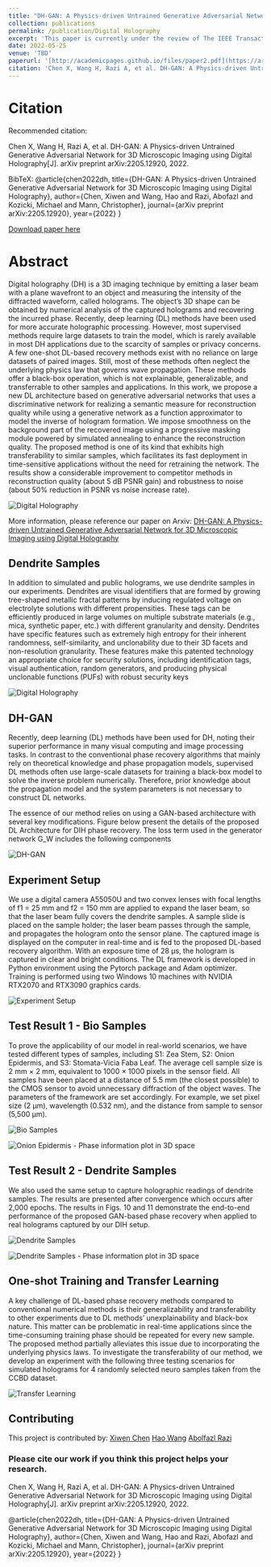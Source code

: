 ```yaml
---
title: "DH-GAN: A Physics-driven Untrained Generative Adversarial Network for 3D Microscopic Imaging using Digital Holography"
collection: publications
permalink: /publication/Digital Holography
excerpt: 'This paper is currently under the review of The IEEE Transactions.'
date: 2022-05-25
venue: 'TBD'
paperurl: '[http://academicpages.github.io/files/paper2.pdf](https://arxiv.org/abs/2205.12920)'
citation: 'Chen X, Wang H, Razi A, et al. DH-GAN: A Physics-driven Untrained Generative Adversarial Network for 3D Microscopic Imaging using Digital Holography[J]. arXiv preprint arXiv:2205.12920, 2022.'
---
```

# Citation

Recommended citation: 

Chen X, Wang H, Razi A, et al. DH-GAN: A Physics-driven Untrained Generative Adversarial Network for 3D Microscopic Imaging using Digital Holography[J]. arXiv preprint arXiv:2205.12920, 2022.


BibTeX:
@article{chen2022dh,
  title={DH-GAN: A Physics-driven Untrained Generative Adversarial Network for 3D Microscopic Imaging using Digital Holography},
  author={Chen, Xiwen and Wang, Hao and Razi, Abofazl and Kozicki, Michael and Mann, Christopher},
  journal={arXiv preprint arXiv:2205.12920},
  year={2022}
}

[Download paper here](https://arxiv.org/pdf/2205.12920.pdf)


# Abstract
Digital holography (DH) is a 3D imaging technique by emitting a laser beam with a plane wavefront to an object and measuring the intensity of the diffracted waveform, called holograms. The object’s 3D shape can be obtained by numerical analysis of the captured holograms and recovering the incurred phase. 
Recently, deep learning (DL) methods have been used for more accurate holographic processing. However, most supervised methods require large datasets to train the model, which is rarely available in most DH applications due to the scarcity of samples or privacy concerns. 
A few one-shot DL-based recovery methods exist with no reliance on large datasets of paired images. Still, most of these methods often neglect the underlying physics law that governs wave propagation. These methods offer a black-box operation, which is not explainable, generalizable, and transferrable to other samples and applications.
In this work, we propose a new DL architecture based on generative adversarial networks that uses a discriminative network for realizing a semantic measure for reconstruction quality while using a generative network as a function approximator to model the inverse of hologram formation. We impose smoothness on the background part of the recovered image using a progressive masking module powered by simulated annealing to enhance the reconstruction quality. The proposed method is one of its kind that exhibits high transferability to similar samples, which facilitates its fast deployment in time-sensitive applications without the need for retraining the network. The results show a considerable improvement to competitor methods in reconstruction quality (about 5 dB PSNR gain) and robustness to noise (about 50% reduction in PSNR vs noise increase rate).

![Digital Holography](../images/DH/DH_system.jpg)

More information, please reference our paper on Arxiv:
<a href="https://arxiv.org/abs/2205.12920">DH-GAN: A Physics-driven Untrained Generative Adversarial Network for 3D Microscopic Imaging using Digital Holography</a>


## Dendrite Samples
In addition to simulated and public holograms, we use dendrite samples in our experiments. Dendrites are visual identifiers that are formed by growing tree-shaped metallic fractal patterns by inducing regulated voltage on electrolyte solutions with different propensities. These tags can be efficiently produced in large volumes on multiple substrate materials (e.g., mica, synthetic paper, etc.) with different granularity and density. 
Dendrites have specific features such as extremely high entropy for their inherent randomness, self-similarity, and unclonability due to their 3D facets and non-resolution granularity.
These features make this patented technology an appropriate choice for security solutions, including identification tags, visual authentication, random generators, and producing physical unclonable functions (PUFs) with robust security keys

![Digital Holography](../images/DH/DH_sample.jpg)




## DH-GAN
Recently, deep learning (DL) methods have been used for DH, noting their superior performance in many visual computing and image processing tasks. In contrast to the conventional phase recovery algorithms that mainly rely on theoretical knowledge and phase propagation models, supervised DL methods often use large-scale datasets for training a black-box model to solve the inverse problem numerically. Therefore, prior knowledge about the propagation model and the system parameters is not necessary to construct DL networks.

The essence of our method relies on using a GAN-based architecture with several key modifications. Figure below present the details of the proposed DL
Architecture for DIH phase recovery. The loss term used in the generator network G_W includes the following components

![DH-GAN](../images/DH/G_SR_arc.png)




## Experiment Setup
We use a digital camera A55050U and two convex lenses with focal lengths of f1 = 25 mm and f2 = 150 mm are applied to expand the laser beam, so that the laser beam fully covers the dendrite samples. A sample slide is placed on the sample holder; the laser beam passes through the sample, and propagates the hologram onto the sensor plane. The captured image is displayed on the computer in real-time and is fed to the proposed DL-based recovery algorithm. With an exposure time of 28 μs, the hologram is captured in clear and bright conditions. The DL framework is developed in Python environment using the Pytorch package and Adam optimizer. Training is performed using two Windows 10 machines with NVIDIA RTX2070 and RTX3090 graphics cards.

![Experiment Setup](../images/DH/DH_lab_1.png)



## Test Result 1 - Bio Samples
To prove the applicability of our model in real-world scenarios, we have tested different types of samples, including S1: Zea Stem, S2: Onion Epidermis, and S3: Stomata-Vicia Faba Leaf. The average cell sample size is 2 mm × 2 mm, equivalent to 1000 × 1000 pixels in the sensor field.
All samples have been placed at a distance of 5.5 mm (the closest possible) to the CMOS sensor to avoid unnecessary diffraction of the object waves. The parameters of the framework are set accordingly. For example, we set pixel size (2 μm), wavelength (0.532 nm), and the distance from sample to sensor (5,500 μm).


![Bio Samples](../images/DH/DH_rec.png)

![Onion Epidermis - Phase information plot in 3D space](../images/DH/phase_to_3D.png)


## Test Result 2 - Dendrite Samples

We also used the same setup to capture holographic readings of dendrite samples. The results are presented after convergence which occurs after 2,000 epochs. The results in Figs. 10 and 11 demonstrate the end-to-end performance of the proposed GAN-based phase recovery when applied to real holograms captured by our DIH setup.

![Dendrite Samples](../images/DH/dendrite_to_3D.png)

![Dendrite Samples - Phase information plot in 3D space](../images/DH/holo_3D_2.png)


## One-shot Training and Transfer Learning
A key challenge of DL-based phase recovery methods compared to conventional numerical methods is their generalizability and transferability to other experiments due to DL methods’ unexplainability and black-box nature. This matter can be problematic in real-time applications since the time-consuming training phase should be repeated for every new sample. The proposed method partially alleviates this issue due to incorporating the underlying physics laws.
To investigate the transferability of our method, we develop an experiment with the following three testing scenarios for simulated holograms for 4 randomly selected neuro samples taken from the CCBD dataset.

![Transfer Learning](../images/DH/Oneshot2.jpg)


## Contributing
This project is contributed by: 
<a href="xiwenc@g.clemson.edu">Xiwen Chen</a>
<a href="hao9@g.clemson.edu">Hao Wang</a>
<a href="arazi@clemson.edu">Abolfazl Razi</a>

### Please cite our work if you think this project helps your research.

Chen X, Wang H, Razi A, et al. DH-GAN: A Physics-driven Untrained Generative Adversarial Network for 3D Microscopic Imaging using Digital Holography[J]. arXiv preprint arXiv:2205.12920, 2022.

@article{chen2022dh,
  title={DH-GAN: A Physics-driven Untrained Generative Adversarial Network for 3D Microscopic Imaging using Digital Holography},
  author={Chen, Xiwen and Wang, Hao and Razi, Abofazl and Kozicki, Michael and Mann, Christopher},
  journal={arXiv preprint arXiv:2205.12920},
  year={2022}
}
